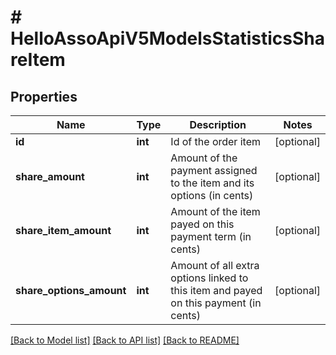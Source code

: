 # # HelloAssoApiV5ModelsStatisticsShareItem

## Properties

Name | Type | Description | Notes
------------ | ------------- | ------------- | -------------
**id** | **int** | Id of the order item | [optional]
**share_amount** | **int** | Amount of the payment assigned to the item and its options (in cents) | [optional]
**share_item_amount** | **int** | Amount of the item payed on this payment term (in cents) | [optional]
**share_options_amount** | **int** | Amount of all extra options linked to this item and payed on this payment (in cents) | [optional]

[[Back to Model list]](../../README.md#models) [[Back to API list]](../../README.md#endpoints) [[Back to README]](../../README.md)
